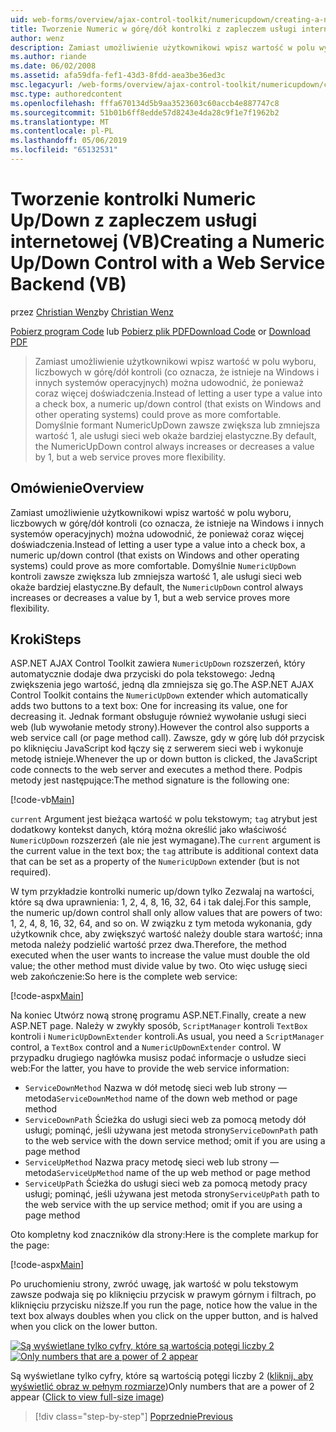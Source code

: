 ```yaml
---
uid: web-forms/overview/ajax-control-toolkit/numericupdown/creating-a-numeric-up-down-control-with-a-web-service-backend-vb
title: Tworzenie Numeric w górę/dół kontrolki z zapleczem usługi internetowej (VB) | Dokumentacja firmy Microsoft
author: wenz
description: Zamiast umożliwienie użytkownikowi wpisz wartość w polu wyboru, kontrolki numeric up/down (znajdującą się na Windows i innych systemów operacyjnych) może okazać się c ponieważ coraz więcej...
ms.author: riande
ms.date: 06/02/2008
ms.assetid: afa59dfa-fef1-43d3-8fdd-aea3be36ed3c
msc.legacyurl: /web-forms/overview/ajax-control-toolkit/numericupdown/creating-a-numeric-up-down-control-with-a-web-service-backend-vb
msc.type: authoredcontent
ms.openlocfilehash: fffa670134d5b9aa3523603c60accb4e887747c8
ms.sourcegitcommit: 51b01b6ff8edde57d8243e4da28c9f1e7f1962b2
ms.translationtype: MT
ms.contentlocale: pl-PL
ms.lasthandoff: 05/06/2019
ms.locfileid: "65132531"
---
```

# <a name="creating-a-numeric-updown-control-with-a-web-service-backend-vb"></a><span data-ttu-id="efd98-103">Tworzenie kontrolki Numeric Up/Down z zapleczem usługi internetowej (VB)</span><span class="sxs-lookup"><span data-stu-id="efd98-103">Creating a Numeric Up/Down Control with a Web Service Backend (VB)</span></span>

<span data-ttu-id="efd98-104">przez [Christian Wenz](https://github.com/wenz)</span><span class="sxs-lookup"><span data-stu-id="efd98-104">by [Christian Wenz](https://github.com/wenz)</span></span>

<span data-ttu-id="efd98-105">[Pobierz program Code](http://download.microsoft.com/download/9/3/f/93f8daea-bebd-4821-833b-95205389c7d0/numericupdown1.vb.zip) lub [Pobierz plik PDF](http://download.microsoft.com/download/2/d/c/2dc10e34-6983-41d4-9c08-f78f5387d32b/numericupdown1VB.pdf)</span><span class="sxs-lookup"><span data-stu-id="efd98-105">[Download Code](http://download.microsoft.com/download/9/3/f/93f8daea-bebd-4821-833b-95205389c7d0/numericupdown1.vb.zip) or [Download PDF](http://download.microsoft.com/download/2/d/c/2dc10e34-6983-41d4-9c08-f78f5387d32b/numericupdown1VB.pdf)</span></span>

> <span data-ttu-id="efd98-106">Zamiast umożliwienie użytkownikowi wpisz wartość w polu wyboru, liczbowych w górę/dół kontroli (co oznacza, że istnieje na Windows i innych systemów operacyjnych) można udowodnić, że ponieważ coraz więcej doświadczenia.</span><span class="sxs-lookup"><span data-stu-id="efd98-106">Instead of letting a user type a value into a check box, a numeric up/down control (that exists on Windows and other operating systems) could prove as more comfortable.</span></span> <span data-ttu-id="efd98-107">Domyślnie formant NumericUpDown zawsze zwiększa lub zmniejsza wartość 1, ale usługi sieci web okaże bardziej elastyczne.</span><span class="sxs-lookup"><span data-stu-id="efd98-107">By default, the NumericUpDown control always increases or decreases a value by 1, but a web service proves more flexibility.</span></span>

## <a name="overview"></a><span data-ttu-id="efd98-108">Omówienie</span><span class="sxs-lookup"><span data-stu-id="efd98-108">Overview</span></span>

<span data-ttu-id="efd98-109">Zamiast umożliwienie użytkownikowi wpisz wartość w polu wyboru, liczbowych w górę/dół kontroli (co oznacza, że istnieje na Windows i innych systemów operacyjnych) można udowodnić, że ponieważ coraz więcej doświadczenia.</span><span class="sxs-lookup"><span data-stu-id="efd98-109">Instead of letting a user type a value into a check box, a numeric up/down control (that exists on Windows and other operating systems) could prove as more comfortable.</span></span> <span data-ttu-id="efd98-110">Domyślnie `NumericUpDown` kontroli zawsze zwiększa lub zmniejsza wartość 1, ale usługi sieci web okaże bardziej elastyczne.</span><span class="sxs-lookup"><span data-stu-id="efd98-110">By default, the `NumericUpDown` control always increases or decreases a value by 1, but a web service proves more flexibility.</span></span>

## <a name="steps"></a><span data-ttu-id="efd98-111">Kroki</span><span class="sxs-lookup"><span data-stu-id="efd98-111">Steps</span></span>

<span data-ttu-id="efd98-112">ASP.NET AJAX Control Toolkit zawiera `NumericUpDown` rozszerzeń, który automatycznie dodaje dwa przyciski do pola tekstowego: Jedną zwiększenia jego wartość, jedną dla zmniejsza się go.</span><span class="sxs-lookup"><span data-stu-id="efd98-112">The ASP.NET AJAX Control Toolkit contains the `NumericUpDown` extender which automatically adds two buttons to a text box: One for increasing its value, one for decreasing it.</span></span> <span data-ttu-id="efd98-113">Jednak formant obsługuje również wywołanie usługi sieci web (lub wywołanie metody strony).</span><span class="sxs-lookup"><span data-stu-id="efd98-113">However the control also supports a web service call (or page method call).</span></span> <span data-ttu-id="efd98-114">Zawsze, gdy w górę lub dół przycisk po kliknięciu JavaScript kod łączy się z serwerem sieci web i wykonuje metodę istnieje.</span><span class="sxs-lookup"><span data-stu-id="efd98-114">Whenever the up or down button is clicked, the JavaScript code connects to the web server and executes a method there.</span></span> <span data-ttu-id="efd98-115">Podpis metody jest następujące:</span><span class="sxs-lookup"><span data-stu-id="efd98-115">The method signature is the following one:</span></span>

[!code-vb[Main](creating-a-numeric-up-down-control-with-a-web-service-backend-vb/samples/sample1.vb)]

<span data-ttu-id="efd98-116">`current` Argument jest bieżąca wartość w polu tekstowym; `tag` atrybut jest dodatkowy kontekst danych, którą można określić jako właściwość `NumericUpDown` rozszerzeń (ale nie jest wymagane).</span><span class="sxs-lookup"><span data-stu-id="efd98-116">The `current` argument is the current value in the text box; the `tag` attribute is additional context data that can be set as a property of the `NumericUpDown` extender (but is not required).</span></span>

<span data-ttu-id="efd98-117">W tym przykładzie kontrolki numeric up/down tylko Zezwalaj na wartości, które są dwa uprawnienia: 1, 2, 4, 8, 16, 32, 64 i tak dalej.</span><span class="sxs-lookup"><span data-stu-id="efd98-117">For this sample, the numeric up/down control shall only allow values that are powers of two: 1, 2, 4, 8, 16, 32, 64, and so on.</span></span> <span data-ttu-id="efd98-118">W związku z tym metoda wykonania, gdy użytkownik chce, aby zwiększyć wartość należy double stara wartość; inna metoda należy podzielić wartość przez dwa.</span><span class="sxs-lookup"><span data-stu-id="efd98-118">Therefore, the method executed when the user wants to increase the value must double the old value; the other method must divide value by two.</span></span> <span data-ttu-id="efd98-119">Oto więc usługę sieci web zakończenie:</span><span class="sxs-lookup"><span data-stu-id="efd98-119">So here is the complete web service:</span></span>

[!code-aspx[Main](creating-a-numeric-up-down-control-with-a-web-service-backend-vb/samples/sample2.aspx)]

<span data-ttu-id="efd98-120">Na koniec Utwórz nową stronę programu ASP.NET.</span><span class="sxs-lookup"><span data-stu-id="efd98-120">Finally, create a new ASP.NET page.</span></span> <span data-ttu-id="efd98-121">Należy w zwykły sposób, `ScriptManager` kontroli `TextBox` kontroli i `NumericUpDownExtender` kontroli.</span><span class="sxs-lookup"><span data-stu-id="efd98-121">As usual, you need a `ScriptManager` control, a `TextBox` control and a `NumericUpDownExtender` control.</span></span> <span data-ttu-id="efd98-122">W przypadku drugiego nagłówka musisz podać informacje o usłudze sieci web:</span><span class="sxs-lookup"><span data-stu-id="efd98-122">For the latter, you have to provide the web service information:</span></span>

- <span data-ttu-id="efd98-123">`ServiceDownMethod` Nazwa w dół metodę sieci web lub strony — metoda</span><span class="sxs-lookup"><span data-stu-id="efd98-123">`ServiceDownMethod` name of the down web method or page method</span></span>
- <span data-ttu-id="efd98-124">`ServiceDownPath` Ścieżka do usługi sieci web za pomocą metody dół usługi; pominąć, jeśli używana jest metoda strony</span><span class="sxs-lookup"><span data-stu-id="efd98-124">`ServiceDownPath` path to the web service with the down service method; omit if you are using a page method</span></span>
- <span data-ttu-id="efd98-125">`ServiceUpMethod` Nazwa pracy metodę sieci web lub strony — metoda</span><span class="sxs-lookup"><span data-stu-id="efd98-125">`ServiceUpMethod` name of the up web method or page method</span></span>
- <span data-ttu-id="efd98-126">`ServiceUpPath` Ścieżka do usługi sieci web za pomocą metody pracy usługi; pominąć, jeśli używana jest metoda strony</span><span class="sxs-lookup"><span data-stu-id="efd98-126">`ServiceUpPath` path to the web service with the up service method; omit if you are using a page method</span></span>

<span data-ttu-id="efd98-127">Oto kompletny kod znaczników dla strony:</span><span class="sxs-lookup"><span data-stu-id="efd98-127">Here is the complete markup for the page:</span></span>

[!code-aspx[Main](creating-a-numeric-up-down-control-with-a-web-service-backend-vb/samples/sample3.aspx)]

<span data-ttu-id="efd98-128">Po uruchomieniu strony, zwróć uwagę, jak wartość w polu tekstowym zawsze podwaja się po kliknięciu przycisk w prawym górnym i filtrach, po kliknięciu przycisku niższe.</span><span class="sxs-lookup"><span data-stu-id="efd98-128">If you run the page, notice how the value in the text box always doubles when you click on the upper button, and is halved when you click on the lower button.</span></span>

<span data-ttu-id="efd98-129">[![Są wyświetlane tylko cyfry, które są wartością potęgi liczby 2](creating-a-numeric-up-down-control-with-a-web-service-backend-vb/_static/image2.png)](creating-a-numeric-up-down-control-with-a-web-service-backend-vb/_static/image1.png)</span><span class="sxs-lookup"><span data-stu-id="efd98-129">[![Only numbers that are a power of 2 appear](creating-a-numeric-up-down-control-with-a-web-service-backend-vb/_static/image2.png)](creating-a-numeric-up-down-control-with-a-web-service-backend-vb/_static/image1.png)</span></span>

<span data-ttu-id="efd98-130">Są wyświetlane tylko cyfry, które są wartością potęgi liczby 2 ([kliknij, aby wyświetlić obraz w pełnym rozmiarze](creating-a-numeric-up-down-control-with-a-web-service-backend-vb/_static/image3.png))</span><span class="sxs-lookup"><span data-stu-id="efd98-130">Only numbers that are a power of 2 appear ([Click to view full-size image](creating-a-numeric-up-down-control-with-a-web-service-backend-vb/_static/image3.png))</span></span>

> [!div class="step-by-step"]
> [<span data-ttu-id="efd98-131">Poprzednie</span><span class="sxs-lookup"><span data-stu-id="efd98-131">Previous</span></span>](creating-a-numeric-up-down-control-with-a-web-service-backend-cs.md)
